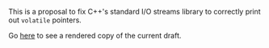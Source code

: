 This is a proposal to fix C++'s standard I/O streams library to correctly print
out `volatile` pointers.

Go [here](https://api.csswg.org/bikeshed/?force=1&url=https://raw.githubusercontent.com/brycelelbach/wg21_p1147_printing_volatile_pointers/master/printing_volatile_pointers.bs) to see a rendered copy of the current draft.

